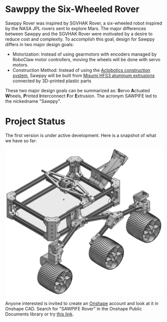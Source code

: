 # Sawppy the Six-Wheeled Rover

Sawppy Rover was inspired by SGVHAK Rover, a six-wheeled robot inspired by the NASA JPL rovers sent to explore Mars. The major differences between Sawppy and the SGVHAK Rover were motivated by a desire to reduce cost and complexity. To accomplish this goal, design for Sawppy differs in two major design goals:

* Motorization: Instead of using gearmotors with encoders managed by RoboClaw motor controllers, moving the wheels will be done with servo motors.
* Construction Method: Instead of using the [Actobotics construction system](https://www.servocity.com/actobotics), Sawppy will be built from [Misumi HFS3 aluminum extrusions](https://us.misumi-ec.com/vona2/detail/110300465870/) connected by 3D-printed plastic parts

These two major design goals can be summarized as: **S**ervo **A**ctuated **W**heels, **P**rinted **I**nterconnect **F**or **E**xtrusion. The acronym SAWPIFE led to the nickedname "Sawppy".

# Project Status

The first version is under active development. Here is a snapshot of what we have so far:

![Picture of Current Progress](JPEG/Assembled.jpg)

Anyone interested is invited to create an [Onshape](https://www.onshape.com/) account and look at it in Onshape CAD. Search for "SAWPIFE Rover" in the Onshape Public Documents library or try [this link](https://cad.onshape.com/documents/43678ef564a43281c83e1aef/w/392bbf8745395bc24367a35c/e/769331aa3366fde1dddae054).

